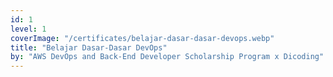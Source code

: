 ```yaml
---
id: 1
level: 1
coverImage: "/certificates/belajar-dasar-dasar-devops.webp"
title: "Belajar Dasar-Dasar DevOps"
by: "AWS DevOps and Back-End Developer Scholarship Program x Dicoding"
---
```


